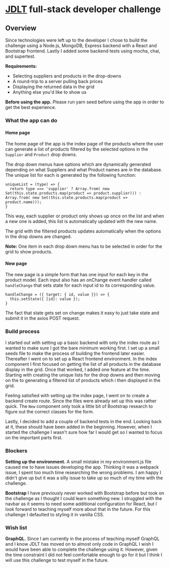# [JDLT](https://jdlt.co.uk) full-stack developer challenge

## Overview

Since technologies were left up to the developer I chose to build the challenge using a Node.js, MongoDB, Express backend with a React and Bootstrap frontend. Lastly I added some backend tests using mocha, chai, and supertest.

**Requirements:**
* Selecting suppliers and products in the drop-downs
* A round-trip to a server pulling back prices
* Displaying the returned data in the grid
* Anything else you'd like to show us

**Before using the app.** Please run yarn seed before using the app in order to get the best experience. 

### What the app can do

#### Home page
The home page of the app is the index page of the products where the user can generate a list of products filtered by the selected options in the `Supplier` and `Product` drop downs.

The drop down menus have options which are dynamically generated depending on what Suppliers and what Product names are in the database. The unique list for each is generated by the following function:

```
uniqueList = (type) => {
  return type === 'supplier' ? Array.from( new Set(this.state.products.map(product => product.supplier))) : Array.from( new Set(this.state.products.map(product => product.name)));
}
```

This way, each supplier or product only shows up once on the list and when a new one is added, this list is automatically updated with the new name.

The grid with the filtered products updates automatically when the options in the drop downs are changed.

**Note:** One item in each drop down menu has to be selected in order for the grid to show products.

#### New page

The new page is a simple form that has one input for each key in the product model. Each input also has an onChange event handler called `handleChange` that sets state for each input id to its corresponding value.

```
handleChange = ({ target: { id, value }}) => {
  this.setState({ [id]: value });
}
```
The fact that state gets set on change makes it easy to just take state and submit it in the axios POST request.

### Build process

I started out with setting up a basic backend with only the index route as I wanted to make sure I got the bare minimum working first. I set up a small seeds file to make the process of building the frontend later easier. Thereafter I went on to set up a React frontend environment. In the index component I first focused on getting the list of all products in the database display in the grid. Once that worked, I added one feature at the time. Starting with creating the unique lists for the drop downs and then moving on the to generating a filtered list of products which i then displayed in the grid.

Feeling satisfied with setting up the index page, I went on to create a backend create route. Since the files were already set up this was rather quick. The `New` component only took a little bit of Bootstrap research to figure out the correct classes for the form.

Lastly, I decided to add a couple of backend tests in the end. Looking back at it, these should have been added in the beginning. However, when I started the challenge I wasn't sure how far I would get so I wanted to focus on the important parts first.

### Blockers

**Setting up the environment.** A small mistake in my environment.js file caused me to have issues developing the app. Thinking it was a webpack issue, I spent too much time researching the wrong problems. I am happy I didn't give up but it was a silly issue to take up so much of my time with the challenge.

**Bootstrap** I have previously never worked with Bootstrap before but took on the challenge as I thought I could learn something new. I struggled with the navbar as it seems to need some additional configuration for React, but I look forward to teaching myself more about that in the future. For this challenge I defaulted to styling it in vanilla CSS.

### Wish list

**GraphQL.** Since I am currently in the process of teaching myself GraphQL and I know JDLT has moved on to almost only code in GraphQL I wish I would have been able to complete the challenge using it. However, given the time constraint I did not feel comfortable enough to go for it but I think I will use this challenge to test myself in the future.
